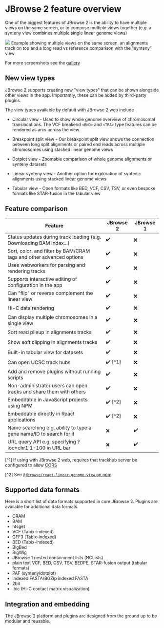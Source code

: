 # JBrowse 2 feature overview

One of the biggest features of JBrowse 2 is the ability to have multiple views
on the same screen, or to compose multiple views together (e.g. a synteny view
combines multiple single linear genome views)

![](./img/linear_longread.png)
Example showing multiple views on the same screen, an alignments track on top
and a long read vs reference comparison with the "synteny" view

For more screenshots see the [gallery](./gallery)

## New view types

JBrowse 2 supports creating new "view types" that can be shown alongside other
views in the app. Importantly, these can be added by third-party plugins.

The view types available by default with JBrowse 2 web include

- Circular view - Used to show whole genome overview of chromosomal
  translocations. The VCF breakend `<BND>` and `<TRA>` type features can be
  rendered as arcs across the view

- Breakpoint split view - Our breakpoint split view shows the connection
  between long split alignments or paired end reads across multiple chromosomes
  using stacked linear genome views

- Dotplot view - Zoomable comparison of whole genome alignments or synteny
  datasets

- Linear synteny view - Another option for exploration of syntenic alignments
  using stacked linear genome views

- Tabular view - Open formats like BED, VCF, CSV, TSV, or even bespoke
  formats like STAR-fusion in the tabular view

## Feature comparison

| Feature                                                             | JBrowse 2               | JBrowse 1          |
| ------------------------------------------------------------------- | ----------------------- | ------------------ |
| Status updates during track loading (e.g. Downloading BAM index...) | :heavy_check_mark:      | :x:                |
| Sort, color, and filter by BAM/CRAM tags and other advanced options | :heavy_check_mark:      | :x:                |
| Uses webworkers for parsing and rendering tracks                    | :heavy_check_mark:      | :x:                |
| Supports interactive editing of configuration in the app            | :heavy_check_mark:      | :x:                |
| Can "flip" or reverse complement the linear view                    | :heavy_check_mark:      | :x:                |
| Hi-C data rendering                                                 | :heavy_check_mark:      | :x:                |
| Can display multiple chromosomes in a single view                   | :heavy_check_mark:      | :x:                |
| Sort read pileup in alignments tracks                               | :heavy_check_mark:      | :x:                |
| Show soft clipping in alignments tracks                             | :heavy_check_mark:      | :x:                |
| Built-in tabular view for datasets                                  | :heavy_check_mark:      | :x:                |
| Can open UCSC track hubs                                            | :heavy_check_mark: [^1] | :x:                |
| Add and remove plugins without running scripts                      | :heavy_check_mark:      | :x:                |
| Non-administrator users can open tracks and share them with others  | :heavy_check_mark:      | :x:                |
| Embeddable in JavaScript projects using NPM                         | :heavy_check_mark: [^2] | :x:                |
| Embeddable directly in React applications                           | :heavy_check_mark: [^2] | :x:                |
| Name searching e.g. ability to type a gene name/ID to search for it | :x:                     | :heavy_check_mark: |
| URL query API e.g. specifying ?loc=chr1:1-100 in URL bar            | :x:                     | :heavy_check_mark: |

[^1] If using with JBrowse 2 web, requires that trackhub server be configured to allow [CORS](https://developer.mozilla.org/en-US/docs/Web/HTTP/CORS)

[^2] See [`@jbrowse/react-linear-genome-view` on npm](https://www.npmjs.com/package/@jbrowse/react-linear-genome-view)

## Supported data formats

Here is a short list of data formats supported in core JBrowse 2. Plugins are available for additional data formats.

- CRAM
- BAM
- htsget
- VCF (Tabix-indexed)
- GFF3 (Tabix-indexed)
- BED (Tabix-indexed)
- BigBed
- BigWig
- JBrowse 1 nested containment lists (NCLists)
- plain text VCF, BED, CSV, TSV, BEDPE, STAR-fusion output (tabular formats)
- PAF (synteny/dotplot)
- Indexed FASTA/BGZip indexed FASTA
- 2bit
- .hic (Hi-C contact matrix visualization)

## Integration and embedding

The JBrowse 2 platform and plugins are designed from the ground up to be modular and reusable.
